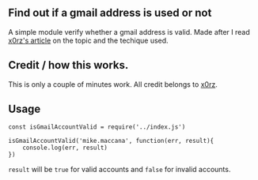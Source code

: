## Find out if a gmail address is used or not

A simple module verify whether a gmail address is valid. Made after I read [x0rz's article](https://blog.0day.rocks/abusing-gmail-to-get-previously-unlisted-e-mail-addresses-41544b62b2) on the topic and the techique used.

## Credit / how this works.

This is only a couple of minutes work. All credit belongs to [x0rz](https://blog.0day.rocks).

## Usage

	const isGmailAccountValid = require('../index.js')

	isGmailAccountValid('mike.maccana', function(err, result){
		console.log(err, result)
	})

`result` will be `true` for valid accounts and `false` for invalid accounts.